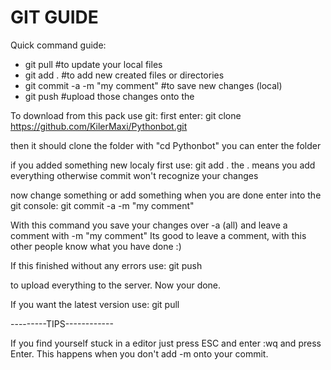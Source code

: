 # <b> GIT GUIDE </b>

Quick command guide:
* git pull            #to update your local files
* git add .           #to add new created files or directories
* git commit -a -m "my comment"     #to save new changes (local)
* git push            #upload those changes onto the

To download from this pack use git:
first enter: git clone https://github.com/KilerMaxi/Pythonbot.git

then it should clone the folder
with "cd Pythonbot" you can enter the folder

if you added something new localy first use:
git add .
the . means you add everything otherwise commit
won't recognize your changes

now change something or add something when you 
are done enter into the git console:
git commit -a -m "my comment"

With this command you save your changes over -a (all)
and leave a comment with -m "my comment" 
Its good to leave a comment, with this other people know
what you have done :)

If this finished without any errors use:
git push

to upload everything to the server.
Now your done.

If you want the latest version use:
git pull

---------TIPS------------

If you find yourself stuck in a editor just press
ESC and enter :wq and press Enter. This happens
when you don't add -m onto your commit.
